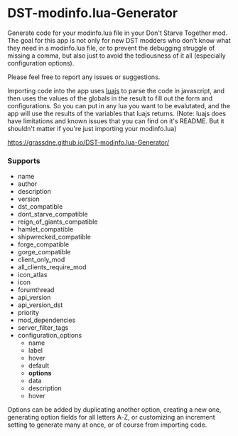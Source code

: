 # DST-modinfo.lua-Generator
Generate code for your modinfo.lua file in your Don't Starve Together mod. The goal for this app is not only for new DST modders who don't know what they need in a modinfo.lua file, or to prevent the debugging struggle of missing a comma, but also just to avoid the tediousness of it all (especially configuration options).

Please feel free to report any issues or suggestions.

Importing code into the app uses [luajs](https://github.com/mherkender/lua.js/) to parse the code in javascript, and then uses the values of the globals in the result to fill out the form and configurations. So you can put in any lua you want to be evalutated, and the app will use the results of the variables that luajs returns. (Note: luajs does have limitations and known issues that you can find on it's README. But it shouldn't matter if you're just importing your modinfo.lua)

https://grassdne.github.io/DST-modinfo.lua-Generator/

### Supports
- name
- author
- description
- version
- dst_compatible
- dont_starve_compatible
- reign_of_giants_compatible
- hamlet_compatible
- shipwrecked_compatible
- forge_compatible
- gorge_compatible
- client_only_mod
- all_clients_require_mod
- icon_atlas
- icon
- forumthread
- api_version
- api_version_dst
- priority
- mod_dependencies
- server_filter_tags
- configuration_options
  - name
  - label
  - hover
  - default
  - __options__
  - data
  - description
  - hover

Options can be added by duplicating another option, creating a new one, generating option fields for all letters A-Z, or customizing an increment setting to generate many at once, or of course from importing code.
